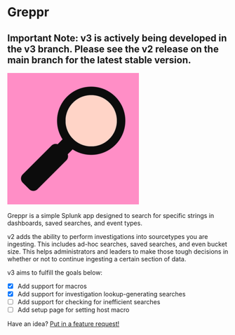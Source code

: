 # Greppr
## Important Note: v3 is actively being developed in the v3 branch. Please see the v2 release on the main branch for the latest stable version.

![readmeLogo](static/readmeLogo.png)

Greppr is a simple Splunk app designed to search for specific strings in dashboards, saved searches, and event types.

v2 adds the ability to perform investigations into sourcetypes you are ingesting. This includes ad-hoc searches, saved searches, and even bucket size. This helps administrators and leaders to make those tough decisions in whether or not to continue ingesting a certain section of data.

v3 aims to fulfill the goals below:
- [x] Add support for macros
- [x] Add support for investigation lookup-generating searches
- [ ] Add support for checking for inefficient searches
- [ ] Add setup page for setting host macro

Have an idea? [Put in a feature request!](https://github.com/kdorepos/Greppr/issues/new)
